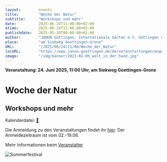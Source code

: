 ```yaml
---
layout:        events
title:         "Woche der Natur"
subtitle:      "Workshops und mehr"
date:          2025-06-24T11:00:00+02:00
etime:         2025-06-24T13:00:00+02:00
publishdate:   2025-05-20T00:00:00+01:00
author:        "JANUN Göttingen, Internationale Gärten e.V. Göttingen und der Lernacker Stadtsolawi Göttingen e.V. "
place:         "am Siekweg Goettingen-Grone"
URL:           "/2025/06/24/11/00/Woche_der_Natur"
locURL:        "https://www.janun-goettingen.de/de/veranstaltungen/angebote-in-der-woche-der-natur/"
image:         "/img/banner/2021-02-05_welt_in_der_hand.jpg"
---
```


**Veranstaltung: 24. Juni 2025, 11:00 Uhr, am Siekweg Goettingen-Grone**

Woche der Natur
===========

Workshops und mehr
-----------


Kalenderdatei: [📆](/ics/2025-06-24_11-00_woche_der_natur.ics)


Die Anmeldung zu den Veranstaltungen findet ihr
[hier](https://www.bingo-umweltlotterie.de/woche-der-natur/veranstaltungen).
Der Anmeldezeitraum ist vom 02.-19.06.



Mehr Informationen beim [Veranstalter](https://www.janun-goettingen.de/de/veranstaltungen/angebote-in-der-woche-der-natur/)

![Sommerfestival](/img/event/2025-06-21-Woche_der_Natur.jpg)
